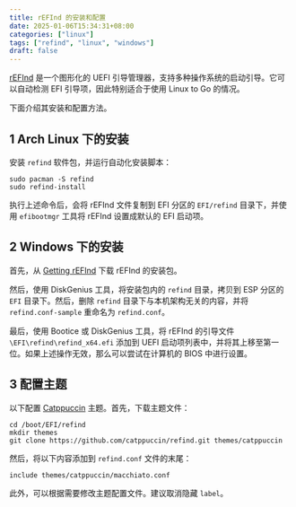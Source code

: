 ```yaml
---
title: rEFInd 的安装和配置
date: 2025-01-06T15:34:31+08:00
categories: ["linux"]
tags: ["refind", "linux", "windows"]
draft: false
---
```


[rEFInd](https://www.rodsbooks.com/refind) 是一个图形化的 UEFI 引导管理器，支持多种操作系统的启动引导。它可以自动检测 EFI 引导项，因此特别适合于使用 Linux to Go 的情况。

下面介绍其安装和配置方法。

## 1 Arch Linux 下的安装

安装 `refind` 软件包，并运行自动化安装脚本：

```
sudo pacman -S refind
sudo refind-install
```

执行上述命令后，会将 rEFInd 文件复制到 EFI 分区的 `EFI/refind` 目录下，并使用 `efibootmgr` 工具将 rEFInd 设置成默认的 EFI 启动项。

## 2 Windows 下的安装

首先，从 [Getting rEFInd](https://www.rodsbooks.com/refind/getting.html) 下载 rEFInd 的安装包。

然后，使用 DiskGenius 工具，将安装包内的 `refind` 目录，拷贝到 ESP 分区的 `EFI` 目录下。然后，删除 `refind` 目录下与本机架构无关的内容，并将 `refind.conf-sample` 重命名为 `refind.conf`。

最后，使用 Bootice 或 DiskGenius 工具，将 rEFInd 的引导文件 `\EFI\refind\refind_x64.efi` 添加到 UEFI 启动项列表中，并将其上移至第一位。如果上述操作无效，那么可以尝试在计算机的 BIOS 中进行设置。

## 3 配置主题

以下配置 [Catppuccin](https://github.com/catppuccin/refind) 主题。首先，下载主题文件：

```
cd /boot/EFI/refind
mkdir themes
git clone https://github.com/catppuccin/refind.git themes/catppuccin
```

然后，将以下内容添加到 `refind.conf` 文件的末尾：

```
include themes/catppuccin/macchiato.conf
```

此外，可以根据需要修改主题配置文件。建议取消隐藏 `label`。
